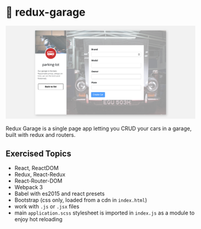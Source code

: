 # 🚗 redux-garage
![Screenshot](https://raw.githubusercontent.com/danburck/redux-garage/master/assets/images/app-form.png)


Redux Garage is a single page app letting you CRUD your cars in a garage, built with redux and routers.

## Exercised Topics
- React, ReactDOM
- Redux, React-Redux
- React-Router-DOM
- Webpack 3
- Babel with es2015 and react presets
- Bootstrap (css only, loaded from a cdn in `index.html`)
- work with `.js` or `.jsx` files
- main `application.scss` stylesheet is imported in `index.js` as a module to enjoy hot reloading
